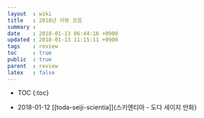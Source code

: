 ```yaml
---
layout  : wiki
title   : 2018년 리뷰 모음
summary :
date    : 2018-01-13 06:44:16 +0900
updated : 2018-01-13 11:15:11 +0900
tags    : review
toc     : true
public  : true
parent  : review
latex   : false
---
```

* TOC
{:toc}

* 2018-01-12 [[toda-seiji-scientia]]{스키엔티아 - 도다 세이지 만화}
